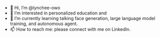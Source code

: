 - 👋 Hi, I’m @lynchee-owo
- 👀 I’m interested in personalized education and 
- 🌱 I’m currently learning talking face generation, large language model training, and autonomous agent.
- 📫 How to reach me: please connect with me on LinkedIn.

<!---
lynchee-owo/lynchee-owo is a ✨ special ✨ repository because its `README.md` (this file) appears on your GitHub profile.
You can click the Preview link to take a look at your changes.
--->
